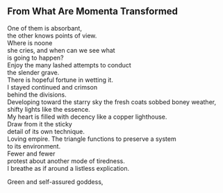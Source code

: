 From What Are Momenta Transformed
---------------------------------
One of them is absorbant,  
the other knows points of view.  
Where is noone  
she cries, and when can we see what  
is going to happen?  
Enjoy the many lashed attempts to conduct  
the slender grave.  
There is hopeful fortune in wetting it.  
I stayed continued and crimson  
behind the divisions.  
Developing toward the starry sky the fresh coats sobbed boney weather, shifty lights like the essence.  
My heart is filled with decency like a copper lighthouse.  
Draw from it the sticky  
detail of its own technique.  
Loving empire. The triangle functions to preserve a system  
to its environment.  
Fewer and fewer  
protest about another mode of tiredness.  
I breathe as if around a listless explication.  
  
Green and self-assured goddess,  
